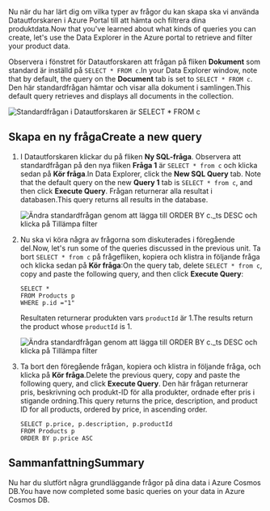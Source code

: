 <span data-ttu-id="a9245-101">Nu när du har lärt dig om vilka typer av frågor du kan skapa ska vi använda Datautforskaren i Azure Portal till att hämta och filtrera dina produktdata.</span><span class="sxs-lookup"><span data-stu-id="a9245-101">Now that you've learned about what kinds of queries you can create, let's use the Data Explorer in the Azure portal to retrieve and filter your product data.</span></span>

<span data-ttu-id="a9245-102">Observera i fönstret för Datautforskaren att frågan på fliken **Dokument** som standard är inställd på `SELECT * FROM c`.</span><span class="sxs-lookup"><span data-stu-id="a9245-102">In your Data Explorer window, note that by default, the query on the **Document** tab is set to `SELECT * FROM c`.</span></span> <span data-ttu-id="a9245-103">Den här standardfrågan hämtar och visar alla dokument i samlingen.</span><span class="sxs-lookup"><span data-stu-id="a9245-103">This default query retrieves and displays all documents in the collection.</span></span>

![Standardfrågan i Datautforskaren är SELECT \* FROM c](../media-draft/4-run-queries/azure-cosmosdb-data-explorer-query.png)

## <a name="create-a-new-query"></a><span data-ttu-id="a9245-105">Skapa en ny fråga</span><span class="sxs-lookup"><span data-stu-id="a9245-105">Create a new query</span></span>

1. <span data-ttu-id="a9245-106">I Datautforskaren klickar du på fliken **Ny SQL-fråga**. Observera att standardfrågan på den nya fliken **Fråga 1** är `SELECT * from c` och klicka sedan på **Kör fråga**.</span><span class="sxs-lookup"><span data-stu-id="a9245-106">In Data Explorer, click the **New SQL Query** tab. Note that the default query on the new  **Query 1** tab is `SELECT * from c`, and then click **Execute Query**.</span></span> <span data-ttu-id="a9245-107">Frågan returnerar alla resultat i databasen.</span><span class="sxs-lookup"><span data-stu-id="a9245-107">This query returns all results in the database.</span></span>

    ![Ändra standardfrågan genom att lägga till ORDER BY c._ts DESC och klicka på Tillämpa filter](../media-draft/4-run-queries/azure-cosmosdb-data-explorer-edit-query.png)

2. <span data-ttu-id="a9245-109">Nu ska vi köra några av frågorna som diskuterades i föregående del.</span><span class="sxs-lookup"><span data-stu-id="a9245-109">Now, let's run some of the queries discussed in the previous unit.</span></span> <span data-ttu-id="a9245-110">Ta bort `SELECT * from c` på frågefliken, kopiera och klistra in följande fråga och klicka sedan på **Kör fråga**:</span><span class="sxs-lookup"><span data-stu-id="a9245-110">On the query tab, delete `SELECT * from c`, copy and paste the following query, and then click **Execute Query**:</span></span>

    ```
    SELECT *
    FROM Products p
    WHERE p.id ="1"
    ```

    <span data-ttu-id="a9245-111">Resultaten returnerar produkten vars `productId` är 1.</span><span class="sxs-lookup"><span data-stu-id="a9245-111">The results return the product whose `productId` is 1.</span></span>

    ![Ändra standardfrågan genom att lägga till ORDER BY c._ts DESC och klicka på Tillämpa filter](../media-draft/4-run-queries/azure-cosmosdb-data-explorer-query-by-id.png)

3. <span data-ttu-id="a9245-113">Ta bort den föregående frågan, kopiera och klistra in följande fråga, och klicka på **Kör fråga**.</span><span class="sxs-lookup"><span data-stu-id="a9245-113">Delete the previous query, copy and paste the following query, and click **Execute Query**.</span></span> <span data-ttu-id="a9245-114">Den här frågan returnerar pris, beskrivning och produkt-ID för alla produkter, ordnade efter pris i stigande ordning.</span><span class="sxs-lookup"><span data-stu-id="a9245-114">This query returns the price, description, and product ID for all products, ordered by price, in ascending order.</span></span>
 
    ```
    SELECT p.price, p.description, p.productId
    FROM Products p
    ORDER BY p.price ASC
    ```

## <a name="summary"></a><span data-ttu-id="a9245-115">Sammanfattning</span><span class="sxs-lookup"><span data-stu-id="a9245-115">Summary</span></span>

<span data-ttu-id="a9245-116">Nu har du slutfört några grundläggande frågor på dina data i Azure Cosmos DB.</span><span class="sxs-lookup"><span data-stu-id="a9245-116">You have now completed some basic queries on your data in Azure Cosmos DB.</span></span> 